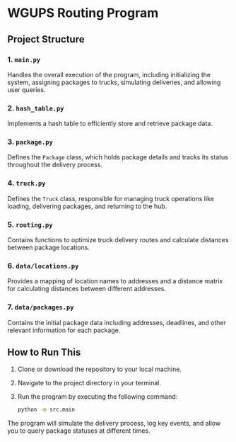 # WGUPS Routing Program

## Project Structure

### 1. `main.py`

Handles the overall execution of the program, including initializing the system, assigning packages to trucks, simulating deliveries, and allowing user queries.

### 2. `hash_table.py`

Implements a hash table to efficiently store and retrieve package data.

### 3. `package.py`

Defines the `Package` class, which holds package details and tracks its status throughout the delivery process.

### 4. `truck.py`

Defines the `Truck` class, responsible for managing truck operations like loading, delivering packages, and returning to the hub.

### 5. `routing.py`

Contains functions to optimize truck delivery routes and calculate distances between package locations.

### 6. `data/locations.py`

Provides a mapping of location names to addresses and a distance matrix for calculating distances between different addresses.

### 7. `data/packages.py`

Contains the initial package data including addresses, deadlines, and other relevant information for each package.

## How to Run This

1. Clone or download the repository to your local machine.
2. Navigate to the project directory in your terminal.
3. Run the program by executing the following command:

   ```bash
   python -m src.main
   ```

The program will simulate the delivery process, log key events, and allow you to query package statuses at different times.
